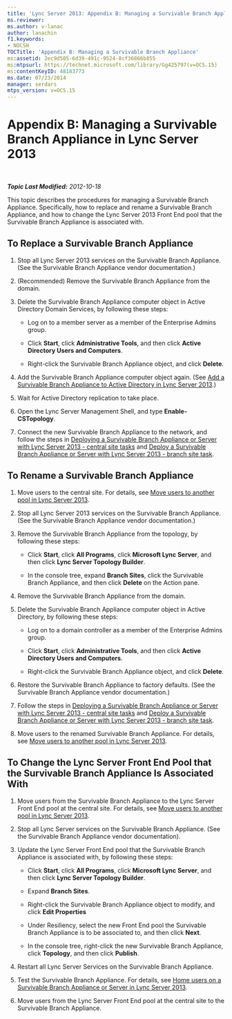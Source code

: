 ```yaml
---
title: 'Lync Server 2013: Appendix B: Managing a Survivable Branch Appliance'
ms.reviewer: 
ms.author: v-lanac
author: lanachin
f1.keywords:
- NOCSH
TOCTitle: 'Appendix B: Managing a Survivable Branch Appliance'
ms:assetid: 2ec9d505-6d39-491c-9524-8cf36866b855
ms:mtpsurl: https://technet.microsoft.com/library/Gg425797(v=OCS.15)
ms:contentKeyID: 48183773
ms.date: 07/23/2014
manager: serdars
mtps_version: v=OCS.15
---
```


<div data-xmlns="http://www.w3.org/1999/xhtml">

<div class="topic" data-xmlns="http://www.w3.org/1999/xhtml" data-msxsl="urn:schemas-microsoft-com:xslt" data-cs="http://msdn.microsoft.com/">

<div data-asp="http://msdn2.microsoft.com/asp">

# Appendix B: Managing a Survivable Branch Appliance in Lync Server 2013

</div>

<div id="mainSection">

<div id="mainBody">

<span> </span>

_**Topic Last Modified:** 2012-10-18_

This topic describes the procedures for managing a Survivable Branch Appliance. Specifically, how to replace and rename a Survivable Branch Appliance, and how to change the Lync Server 2013 Front End pool that the Survivable Branch Appliance is associated with.

<div>

## To Replace a Survivable Branch Appliance

1.  Stop all Lync Server 2013 services on the Survivable Branch Appliance. (See the Survivable Branch Appliance vendor documentation.)

2.  (Recommended) Remove the Survivable Branch Appliance from the domain.

3.  Delete the Survivable Branch Appliance computer object in Active Directory Domain Services, by following these steps:
    
      - Log on to a member server as a member of the Enterprise Admins group.
    
      - Click **Start**, click **Administrative Tools**, and then click **Active Directory Users and Computers**.
    
      - Right-click the Survivable Branch Appliance object, and click **Delete**.

4.  Add the Survivable Branch Appliance computer object again. (See [Add a Survivable Branch Appliance to Active Directory in Lync Server 2013](lync-server-2013-add-a-survivable-branch-appliance-to-active-directory.md).)

5.  Wait for Active Directory replication to take place.

6.  Open the Lync Server Management Shell, and type **Enable-CSTopology**.

7.  Connect the new Survivable Branch Appliance to the network, and follow the steps in [Deploying a Survivable Branch Appliance or Server with Lync Server 2013 - central site tasks](lync-server-2013-deploying-a-survivable-branch-appliance-or-server-central-site-tasks.md) and [Deploy a Survivable Branch Appliance or Server with Lync Server 2013 - branch site task](lync-server-2013-deploy-a-survivable-branch-appliance-or-server-branch-site-task.md).

</div>

<div>

## To Rename a Survivable Branch Appliance

1.  Move users to the central site. For details, see [Move users to another pool in Lync Server 2013](lync-server-2013-move-users-to-another-pool.md).

2.  Stop all Lync Server 2013 services on the Survivable Branch Appliance. (See the Survivable Branch Appliance vendor documentation.)

3.  Remove the Survivable Branch Appliance from the topology, by following these steps:
    
      - Click **Start**, click **All Programs**, click **Microsoft Lync Server**, and then click **Lync Server Topology Builder**.
    
      - In the console tree, expand **Branch Sites**, click the Survivable Branch Appliance, and then click **Delete** on the Action pane.

4.  Remove the Survivable Branch Appliance from the domain.

5.  Delete the Survivable Branch Appliance computer object in Active Directory, by following these steps:
    
      - Log on to a domain controller as a member of the Enterprise Admins group.
    
      - Click **Start**, click **Administrative Tools**, and then click **Active Directory Users and Computers**.
    
      - Right-click the Survivable Branch Appliance object, and click **Delete**.

6.  Restore the Survivable Branch Appliance to factory defaults. (See the Survivable Branch Appliance vendor documentation.)

7.  Follow the steps in [Deploying a Survivable Branch Appliance or Server with Lync Server 2013 - central site tasks](lync-server-2013-deploying-a-survivable-branch-appliance-or-server-central-site-tasks.md) and [Deploy a Survivable Branch Appliance or Server with Lync Server 2013 - branch site task](lync-server-2013-deploy-a-survivable-branch-appliance-or-server-branch-site-task.md).

8.  Move users to the renamed Survivable Branch Appliance. For details, see [Move users to another pool in Lync Server 2013](lync-server-2013-move-users-to-another-pool.md).

</div>

<div>

## To Change the Lync Server Front End Pool that the Survivable Branch Appliance Is Associated With

1.  Move users from the Survivable Branch Appliance to the Lync Server Front End pool at the central site. For details, see [Move users to another pool in Lync Server 2013](lync-server-2013-move-users-to-another-pool.md).

2.  Stop all Lync Server services on the Survivable Branch Appliance. (See the Survivable Branch Appliance vendor documentation).

3.  Update the Lync Server Front End pool that the Survivable Branch Appliance is associated with, by following these steps:
    
      - Click **Start**, click **All Programs**, click **Microsoft Lync Server**, and then click **Lync Server Topology Builder**.
    
      - Expand **Branch Sites**.
    
      - Right-click the Survivable Branch Appliance object to modify, and click **Edit Properties**
    
      - Under Resiliency, select the new Front End pool the Survivable Branch Appliance is to be associated to, and then click **Next**.
    
      - In the console tree, right-click the new Survivable Branch Appliance, click **Topology**, and then click **Publish**.

4.  Restart all Lync Server Services on the Survivable Branch Appliance.

5.  Test the Survivable Branch Appliance. For details, see [Home users on a Survivable Branch Appliance or Server in Lync Server 2013](lync-server-2013-home-users-on-a-survivable-branch-appliance-or-server.md).

6.  Move users from the Lync Server Front End pool at the central site to the Survivable Branch Appliance.

</div>

</div>

<span> </span>

</div>

</div>

</div>

